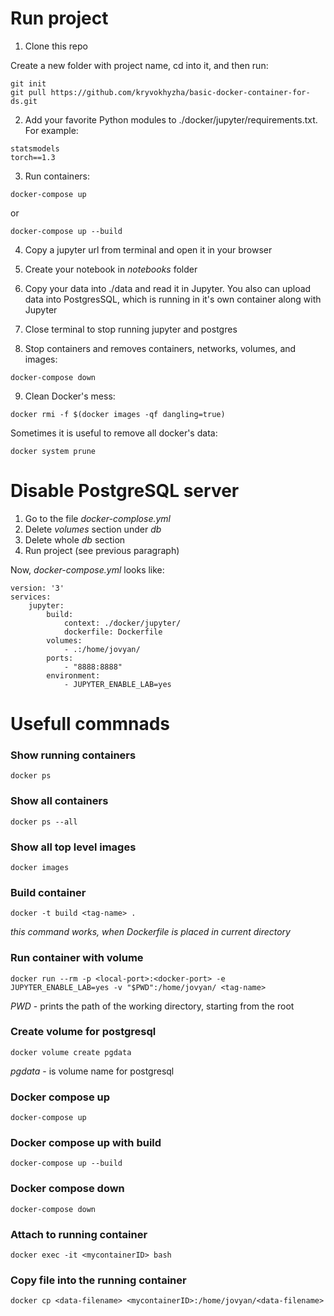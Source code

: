 # Run project
1. Clone this repo

Create a new folder with project name, cd into it, and then run:

```
git init
git pull https://github.com/kryvokhyzha/basic-docker-container-for-ds.git
```

2. Add your favorite Python modules to ./docker/jupyter/requirements.txt. For example:

```
statsmodels
torch==1.3
```

3. Run containers:

```
docker-compose up
```
or
```
docker-compose up --build
```

4. Copy a jupyter url from terminal and open it in your browser

5. Create your notebook in _notebooks_ folder

6. Copy your data into ./data and read it in Jupyter. You also can upload data into PostgresSQL, which is running in it's own container along with Jupyter

7. Close terminal to stop running jupyter and postgres

8. Stop containers and removes containers, networks, volumes, and images:

```
docker-compose down
```

9. Clean Docker's mess:

```
docker rmi -f $(docker images -qf dangling=true)
```

Sometimes it is useful to remove all docker's data:

```
docker system prune
```

# Disable PostgreSQL server
1. Go to the file _docker-complose.yml_
2. Delete _volumes_ section under _db_
3. Delete whole _db_ section 
4. Run project (see previous paragraph)

Now, _docker-compose.yml_ looks like:
```
version: '3'
services: 
    jupyter:
        build: 
            context: ./docker/jupyter/
            dockerfile: Dockerfile
        volumes: 
            - .:/home/jovyan/
        ports: 
            - "8888:8888"
        environment: 
            - JUPYTER_ENABLE_LAB=yes
```

# Usefull commnads

### Show running containers
```
docker ps
```

### Show all containers
```
docker ps --all
```

### Show all top level images
```
docker images
```

### Build container
```
docker -t build <tag-name> .
```
_this command works, when Dockerfile is placed in current directory_

### Run container with volume
```
docker run --rm -p <local-port>:<docker-port> -e JUPYTER_ENABLE_LAB=yes -v "$PWD":/home/jovyan/ <tag-name>
```
_PWD_ - prints the path of the working directory, starting from the root

### Create volume for postgresql
```
docker volume create pgdata
```

_pgdata_ - is volume name for postgresql

### Docker compose up
```
docker-compose up
```

### Docker compose up with build
```
docker-compose up --build
```

### Docker compose down
```
docker-compose down
```

### Attach to running container
```
docker exec -it <mycontainerID> bash
```

### Copy file into the running container
```
docker cp <data-filename> <mycontainerID>:/home/jovyan/<data-filename>
```

